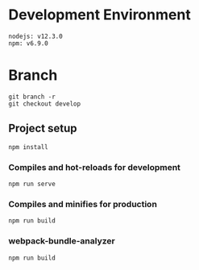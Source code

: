 # Development Environment
```
nodejs: v12.3.0
npm: v6.9.0

```
# Branch 
```
git branch -r
git checkout develop

```

## Project setup
```
npm install
```

### Compiles and hot-reloads for development
```
npm run serve
```

### Compiles and minifies for production
```
npm run build
```

### webpack-bundle-analyzer
```
npm run build
```
